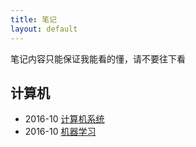 ```yaml
---
title: 笔记
layout: default
---
```


笔记内容只能保证我能看的懂，请不要往下看

## 计算机

- 2016-10 [计算机系统](/note/Computer-System/)  
- 2016-10 [机器学习](/note/Machine-Learning/)
